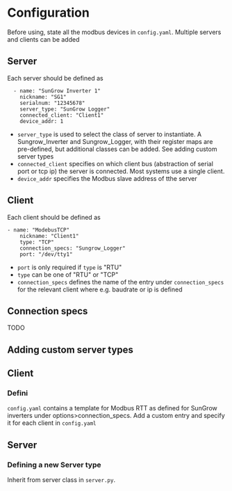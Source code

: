 # Configuration
Before using, state all the modbus devices in `config.yaml`. Multiple servers and clients can be added

## Server 
Each server should be defined as 
```
  - name: "SunGrow Inverter 1"
    nickname: "SG1"
    serialnum: "12345678"
    server_type: "SunGrow Logger"
    connected_client: "Client1"  
    device_addr: 1
```
- `server_type` is used to select the class of server to instantiate. A Sungrow_Inverter and Sungrow_Logger, with their register maps are pre-defined, but additional classes can be added. See adding custom server types
- `connected_client` specifies on which client bus (abstraction of serial port or tcp ip) the server is connected. Most systems use a single client.
- `device_addr` specifies the Modbus slave address of tthe server

## Client
Each client should be defined as
```
- name: "ModebusTCP"
    nickname: "Client1"
    type: "TCP"
    connection_specs: "Sungrow_Logger"
    port: "/dev/tty1"
```
- `port` is only required if `type` is "RTU" 
- `type` can be one of "RTU" or "TCP"
- `connection_specs` defines the name of the entry under `connection_specs` for the relevant client where e.g. baudrate or ip is defined

## Connection specs
TODO
## Adding custom server types

## Client
### Defini
`config.yaml` contains a template for Modbus RTT as defined for SunGrow inverters under options>connection_specs. Add a custom entry and specify it for each client in `config.yaml`
## Server
### Defining a new Server type
Inherit from server class in `server.py`. 
<!-- TODO -->
